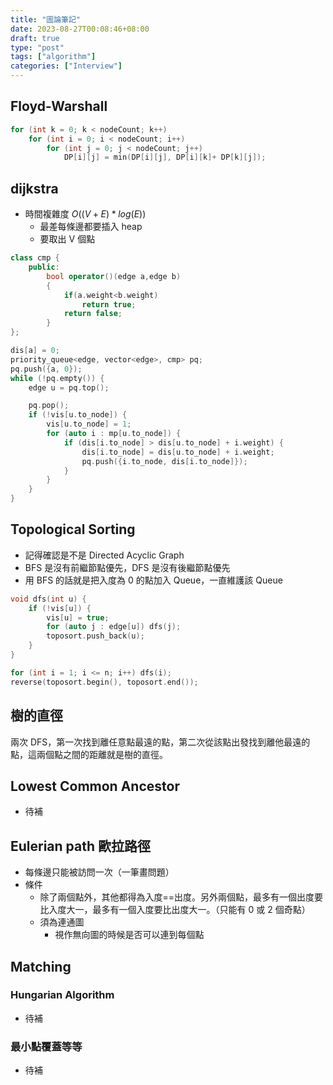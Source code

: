 ```yaml
---
title: "圖論筆記"
date: 2023-08-27T00:08:46+08:00
draft: true
type: "post"
tags: ["algorithm"]
categories: ["Interview"]
---
```


## Floyd-Warshall

```cpp
for (int k = 0; k < nodeCount; k++)
    for (int i = 0; i < nodeCount; i++)
        for (int j = 0; j < nodeCount; j++)
            DP[i][j] = min(DP[i][j], DP[i][k]+ DP[k][j]);
```

## dijkstra

- 時間複雜度 $O((V+E)*log(E))$
    - 最差每條邊都要插入 heap
    - 要取出 V 個點


```cpp
class cmp {
    public:
        bool operator()(edge a,edge b)
        {
            if(a.weight<b.weight)
                return true;
            return false;
        }
};

dis[a] = 0;
priority_queue<edge, vector<edge>, cmp> pq;
pq.push({a, 0});
while (!pq.empty()) {
    edge u = pq.top();

    pq.pop();
    if (!vis[u.to_node]) {
        vis[u.to_node] = 1;
        for (auto i : mp[u.to_node]) {
            if (dis[i.to_node] > dis[u.to_node] + i.weight) {
                dis[i.to_node] = dis[u.to_node] + i.weight;
                pq.push({i.to_node, dis[i.to_node]});
            }
        }
    }
}
```

## Topological Sorting

- 記得確認是不是 Directed Acyclic Graph
- BFS 是沒有前繼節點優先，DFS 是沒有後繼節點優先
- 用 BFS 的話就是把入度為 0 的點加入 Queue，一直維護該 Queue

```cpp
void dfs(int u) {
    if (!vis[u]) {
        vis[u] = true;
        for (auto j : edge[u]) dfs(j);
        toposort.push_back(u);
    }
}

for (int i = 1; i <= n; i++) dfs(i);
reverse(toposort.begin(), toposort.end());
```

## 樹的直徑

兩次 DFS，第一次找到離任意點最遠的點，第二次從該點出發找到離他最遠的點，這兩個點之間的距離就是樹的直徑。

## Lowest Common Ancestor

- 待補

## Eulerian path 歐拉路徑
- 每條邊只能被訪問一次（一筆畫問題）
- 條件
    - 除了兩個點外，其他都得為入度==出度。另外兩個點，最多有一個出度要比入度大一，最多有一個入度要比出度大一。（只能有 0 或 2 個奇點）
    - 須為連通圖
        - 視作無向圖的時候是否可以連到每個點


## Matching

### Hungarian Algorithm

- 待補

### 最小點覆蓋等等

- 待補